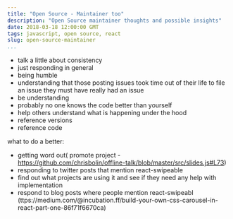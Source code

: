 ```yaml
---
title: "Open Source - Maintainer too"
description: "Open Source maintainer thoughts and possible insights"
date: 2018-03-18 12:00:00 GMT
tags: javascript, open source, react
slug: open-source-maintainer
...
```


* talk a little about consistency
* just responding in general
* being humble
* understanding that those posting issues took time out of their life to file an issue they must have really had an issue
* be understanding
* probably no one knows the code better than yourself
* help others understand what is happening under the hood
* reference versions
* reference code

what to do a better:
* getting word out( promote project - https://github.com/chrisbolin/offline-talk/blob/master/src/slides.js#L73)
* responding to twitter posts that mention react-swipeable
* find out what projects are using it and see if they need any help with implementation
* respond to blog posts where people mention react-swipeabl (ttps://medium.com/@incubation.ff/build-your-own-css-carousel-in-react-part-one-86f71f6670ca)